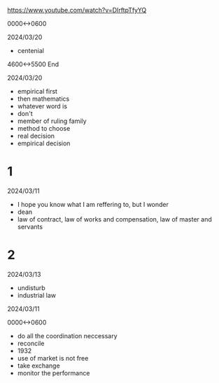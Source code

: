 https://www.youtube.com/watch?v=DIrftpTfyYQ

0000<->0600

2024/03/20

- centenial

4600<->5500 End

2024/03/20

- empirical first
- then mathematics
- whatever word is
- don't
- member of ruling family
- method to choose
- real decision
- empirical decision

# 1

2024/03/11

- I hope you know what I am reffering to, but I wonder
- dean
- law of contract, law of works and compensation, law of master and servants

# 2

2024/03/13

- undisturb
- industrial law

2024/03/11

0000<->0600

- do all the coordination neccessary
- reconcile
- 1932
- use of market is not free
- take exchange
- monitor the performance
